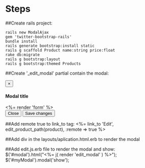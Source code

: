 

# Steps
##Create rails project:

    rails new ModalAjax
    gem 'twitter-bootstrap-rails'
    bundle install
    rails generate bootstrap:install static
    rails g scaffold Product name:string price:float
    rake db:migrate
    rails g bootstrap:layout
    rails g bootstrap:themed Products
    
##Create '_edit_modal' partial contain the modal:
    <!-- Modal -->
    <div class="modal fade" id="myModal" tabindex="-1" role="dialog" aria-labelledby="myModalLabel">
      <div class="modal-dialog" role="document">
        <div class="modal-content">
          <div class="modal-header">
            <button type="button" class="close" data-dismiss="modal" aria-label="Close"><span aria-hidden="true">&times;</span></button>
            <h4 class="modal-title" id="myModalLabel">Modal title</h4>
          </div>
          <div class="modal-body">
            <%= render 'form' %>
          </div>
          <div class="modal-footer">
            <button type="button" class="btn btn-default" data-dismiss="modal">Close</button>
            <button type="button" class="btn btn-primary">Save changes</button>
          </div>
        </div>
      </div>
    </div>
    
##Add remote true to link_to tag:
    <%= link_to 'Edit', edit_product_path(product), :remote => true %>
    
##Add div in the layouts/aplication.html.erb to render the modal
     <div id="modal"></div>
     
##Add edit.js.erb file to render the modal and show:   
    $('#modal').html("<%= j( render 'edit_modal' ) %>");
    $('#myModal').modal('show');

    



  
  
